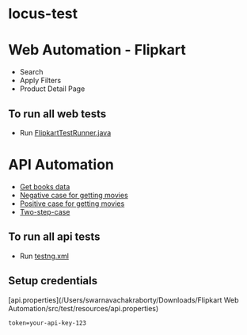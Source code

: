 # locus-test

# Web Automation - Flipkart
- Search
- Apply Filters
- Product Detail Page

## To run all web tests
- Run [FlipkartTestRunner.java](src/test/java/sh/locus/test/web/FlipkartTestRunner.java)

# API Automation
- [Get books data](src/test/java/sh/locus/test/api/BookApiTest.java)
- [Negative case for getting movies](src/test/java/sh/locus/test/api/MovieApiNegativeTest.java)
- [Positive case for getting movies](src/test/java/sh/locus/test/api/MovieApiPositiveTest.java)
- [Two-step-case](src/test/java/sh/locus/test/api/MovieApiTwoStepCaseTest.java)

## To run all api tests
- Run [testng.xml](src/test/resources/testng.xml)

## Setup credentials
[api.properties](/Users/swarnavachakraborty/Downloads/Flipkart Web Automation/src/test/resources/api.properties)
```properties
token=your-api-key-123
```
